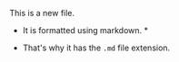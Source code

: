 This is a new file.

* It is formatted using markdown. *

* That's why it has the `.md` file extension.
